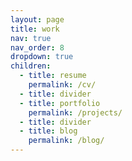 ```yaml
---
layout: page
title: work
nav: true
nav_order: 8
dropdown: true
children:
  - title: resume
    permalink: /cv/
  - title: divider
  - title: portfolio
    permalink: /projects/
  - title: divider
  - title: blog
    permalink: /blog/
---
```


